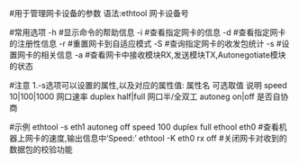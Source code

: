 #用于管理网卡设备的参数
语法:ethtool 网卡设备号

#常用选项
-h		#显示命令的帮助信息
-i		#查看指定网卡的信息
-d		#查看指定网卡的注册性信息
-r		#重置网卡到自适应模式
-S		#查询指定网卡的收发包统计
-s		#设置网卡的相关信息
-a		#查看网卡中接收模块RX,发送模块TX,Autonegotiate模块的状态

#注意
1.-s选项可以设置的属性,以及对应的属性值:
属性名		可选取值	说明
speed		10|100|1000	网口速率
duplex		half|full	网口半/全双工
autoneg		on|off		是否自协商

#示例
ethtool -s eth1 autoneg off speed 100 duplex full
ethool eth0		#查看机器上网卡的速度,输出信息中‘Speed:’
ethtool -K eth0 rx off	#关闭网卡对收到的数据包的校验功能
